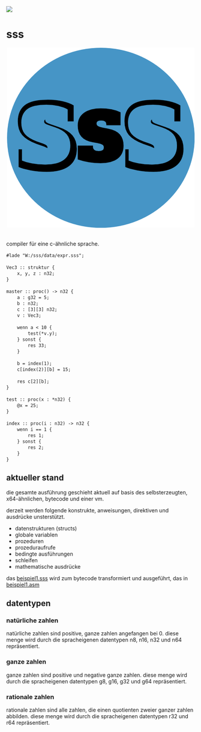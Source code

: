 <img src="https://github.com/Urquelle/sss/workflows/win10/badge.svg" />

# sss
<p align="center">
    <img src="https://github.com/Urquelle/sss/blob/master/misc/sss.png" />
    <br /><br />
</p>

compiler für eine c-ähnliche sprache.

```sss
#lade "W:/sss/data/expr.sss";

Vec3 :: struktur {
    x, y, z : n32;
}

master :: proc() -> n32 {
    a : g32 = 5;
    b : n32;
    c : [3][3] n32;
    v : Vec3;

    wenn a < 10 {
        test(*v.y);
    } sonst {
        res 33;
    }

    b = index(1);
    c[index(2)][b] = 15;

    res c[2][b];
}

test :: proc(x : *n32) {
    @x = 25;
}

index :: proc(i : n32) -> n32 {
    wenn i == 1 {
        res 1;
    } sonst {
        res 2;
    }
}
```

## aktueller stand

die gesamte ausführung geschieht aktuell auf basis des selbsterzeugten, x64-ähnlichen, bytecode und einer vm.

derzeit werden folgende konstrukte, anweisungen, direktiven und ausdrücke unsterstützt.

* datenstrukturen (structs)
* globale variablen
* prozeduren
* prozeduraufrufe
* bedingte ausführungen
* schleifen
* mathematische ausdrücke

das [beispiel1.sss](https://github.com/Urquelle/sss/tree/dev/beispiel/beispiel1.sss) wird zum bytecode transformiert und ausgeführt, das in [beispiel1.asm](https://github.com/Urquelle/sss/tree/dev/beispiel/beispiel1.asm)

## datentypen

### natürliche zahlen

natürliche zahlen sind positive, ganze zahlen angefangen bei 0. diese menge wird durch die spracheigenen datentypen n8, n16, n32 und n64 repräsentiert.

### ganze zahlen

ganze zahlen sind positive und negative ganze zahlen. diese menge wird durch die spracheigenen datentypen g8, g16, g32 und g64 repräsentiert.

### rationale zahlen

rationale zahlen sind alle zahlen, die einen quotienten zweier ganzer zahlen abbilden. diese menge wird durch die spracheigenen datentypen r32 und r64 repräsentiert.
